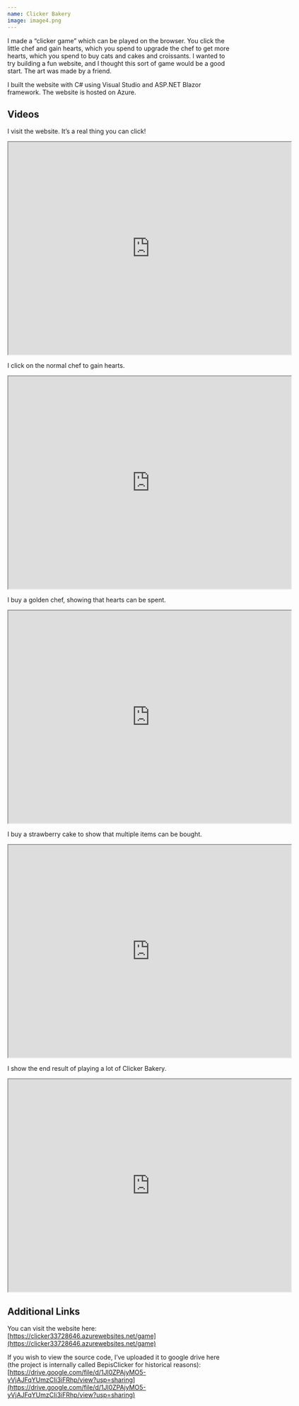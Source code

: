 ```yaml
---
name: Clicker Bakery
image: image4.png
---
```


I made a “clicker game” which can be played on the browser. You click the little chef and gain hearts, which you spend to upgrade the chef to get more hearts, which you spend to buy cats and cakes and croissants. I wanted to try building a fun website, and I thought this sort of game would be a good start. The art was made by a friend.

I built the website with C# using Visual Studio and ASP.NET Blazor framework. The website is hosted on Azure.

## Videos

I visit the website. It’s a real thing you can click!

<iframe src="https://drive.google.com/file/d/1pt2Nvhdmoks4X3ZRYESCUbK8nsWi1lC_/preview" width="640" height="480"></iframe>

I click on the normal chef to gain hearts.

<iframe src="https://drive.google.com/file/d/1vB3BWRmEQ4QhD9u7Mn3AZdhWCXBIhkAs/preview" width="640" height="480"></iframe>

I buy a golden chef, showing that hearts can be spent.

<iframe src="https://drive.google.com/file/d/1hZOmTvfiq9aeCwegIrBJgjRrDUDvWN1x/preview" width="640" height="480"></iframe>

I buy a strawberry cake to show that multiple items can be bought.

<iframe src="https://drive.google.com/file/d/1lFI8_qOYgzb9_n8Hxc2uvCdS3VqLxYF_/preview" width="640" height="480"></iframe>

I show the end result of playing a lot of Clicker Bakery.

<iframe src="https://drive.google.com/file/d/1zcFcriq52Fa1M9qugZxZEOa0ls4QTMS6/preview" width="640" height="480"></iframe>

## Additional Links

You can visit the website here: [https://clicker33728646.azurewebsites.net/game](https://clicker33728646.azurewebsites.net/game)

If you wish to view the source code, I’ve uploaded it to google drive here (the project is internally called BepisClicker for historical reasons): [https://drive.google.com/file/d/1Jl0ZPAjyMO5-yVjAJFqYUmzCIi3iFRhp/view?usp=sharing](https://drive.google.com/file/d/1Jl0ZPAjyMO5-yVjAJFqYUmzCIi3iFRhp/view?usp=sharing)
